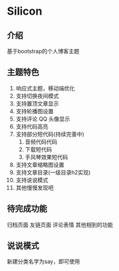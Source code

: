 # Silicon

## 介绍
基于bootstrap的个人博客主题

## 主题特色
1. 响应式主题，移动端优化
2. 支持切换夜间模式
3. 支持置顶文章显示
4. 支持轮播图设置
5. 支持评论 QQ 头像显示
6. 支持代码高亮
7. 支持部分短代码(持续完善中)
   1. 音频代码代码
   2. 下载短代码
   3. 手风琴效果短代码
8. 支持文章缩略图设置
9.  支持文章目录(一级目录h2实现)
10. 支持说说模式
11. 其他慢慢发现吧

## 待完成功能
归档页面
友链页面
评论表情
其他相到的功能
## 说说模式
新建分类名字为say，即可使用


